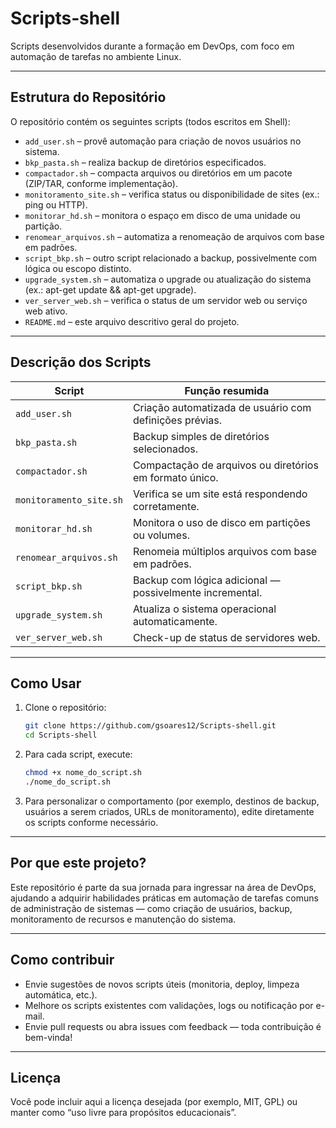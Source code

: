# Scripts‑shell

Scripts desenvolvidos durante a formação em DevOps, com foco em automação de tarefas no ambiente Linux.

---

##  Estrutura do Repositório

O repositório contém os seguintes scripts (todos escritos em Shell):

- `add_user.sh` – provê automação para criação de novos usuários no sistema.  
- `bkp_pasta.sh` – realiza backup de diretórios especificados.  
- `compactador.sh` – compacta arquivos ou diretórios em um pacote (ZIP/TAR, conforme implementação).  
- `monitoramento_site.sh` – verifica status ou disponibilidade de sites (ex.: ping ou HTTP).  
- `monitorar_hd.sh` – monitora o espaço em disco de uma unidade ou partição.  
- `renomear_arquivos.sh` – automatiza a renomeação de arquivos com base em padrões.  
- `script_bkp.sh` – outro script relacionado a backup, possivelmente com lógica ou escopo distinto.  
- `upgrade_system.sh` – automatiza o upgrade ou atualização do sistema (ex.: apt-get update && apt-get upgrade).  
- `ver_server_web.sh` – verifica o status de um servidor web ou serviço web ativo.  
- `README.md` – este arquivo descritivo geral do projeto.  

---

##  Descrição dos Scripts

| Script                  | Função resumida                                           |
|-------------------------|-----------------------------------------------------------|
| `add_user.sh`           | Criação automatizada de usuário com definições prévias.  |
| `bkp_pasta.sh`          | Backup simples de diretórios selecionados.               |
| `compactador.sh`        | Compactação de arquivos ou diretórios em formato único.  |
| `monitoramento_site.sh` | Verifica se um site está respondendo corretamente.       |
| `monitorar_hd.sh`       | Monitora o uso de disco em partições ou volumes.         |
| `renomear_arquivos.sh`  | Renomeia múltiplos arquivos com base em padrões.         |
| `script_bkp.sh`         | Backup com lógica adicional — possivelmente incremental. |
| `upgrade_system.sh`     | Atualiza o sistema operacional automaticamente.          |
| `ver_server_web.sh`     | Check-up de status de servidores web.                    |

---

##  Como Usar

1. Clone o repositório:

    ```bash
    git clone https://github.com/gsoares12/Scripts-shell.git
    cd Scripts-shell
    ```

2. Para cada script, execute:

    ```bash
    chmod +x nome_do_script.sh
    ./nome_do_script.sh
    ```

3. Para personalizar o comportamento (por exemplo, destinos de backup, usuários a serem criados, URLs de monitoramento), edite diretamente os scripts conforme necessário.

---

##  Por que este projeto?

Este repositório é parte da sua jornada para ingressar na área de DevOps, ajudando a adquirir habilidades práticas em automação de tarefas comuns de administração de sistemas — como criação de usuários, backup, monitoramento de recursos e manutenção do sistema.  

---

##  Como contribuir

- Envie sugestões de novos scripts úteis (monitoria, deploy, limpeza automática, etc.).
- Melhore os scripts existentes com validações, logs ou notificação por e-mail.
- Envie pull requests ou abra issues com feedback — toda contribuição é bem-vinda!

---

##  Licença

Você pode incluir aqui a licença desejada (por exemplo, MIT, GPL) ou manter como “uso livre para propósitos educacionais”.
